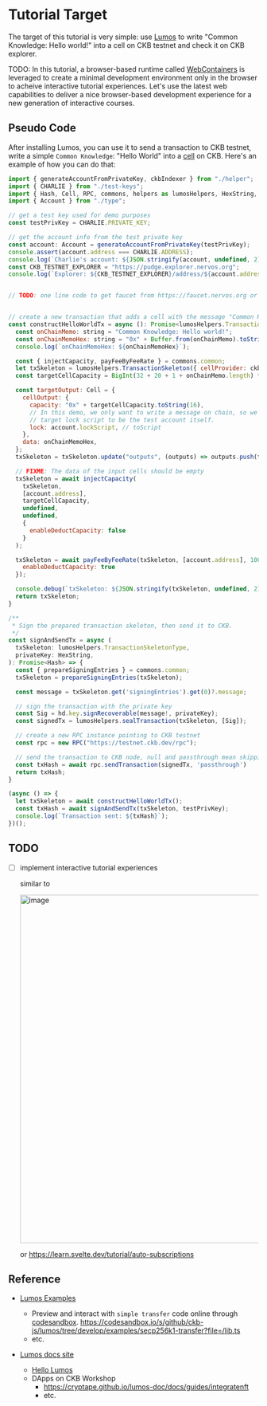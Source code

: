 # Tutorial Target
The target of this tutorial is very simple: use [Lumos](https://github.com/ckb-js/lumos) to write "Common Knowledge: Hello world!" into a cell on CKB testnet and check it on CKB explorer.

TODO: In this tutorial, a browser-based runtime called [WebContainers](https://webcontainers.io/) is leveraged to create a minimal development environment only in the browser to acheive interactive tutorial experiences. Let's use the latest web capabilities to deliver a nice browser-based development experience for a new generation of interactive courses.

## Pseudo Code
After installing Lumos, you can use it to send a transaction to CKB testnet, write a simple `Common Knowledge`: "Hello World" into a [cell](https://docs.nervos.org/docs/reference/cell/) on CKB.
Here's an example of how you can do that:

```js
import { generateAccountFromPrivateKey, ckbIndexer } from "./helper";
import { CHARLIE } from "./test-keys";
import { Hash, Cell, RPC, commons, helpers as lumosHelpers, HexString, hd, config } from "@ckb-lumos/lumos";
import { Account } from "./type";

// get a test key used for demo purposes
const testPrivKey = CHARLIE.PRIVATE_KEY;

// get the account info from the test private key
const account: Account = generateAccountFromPrivateKey(testPrivKey);
console.assert(account.address === CHARLIE.ADDRESS);
console.log(`Charlie's account: ${JSON.stringify(account, undefined, 2)}`);
const CKB_TESTNET_EXPLORER = "https://pudge.explorer.nervos.org";
console.log(`Explorer: ${CKB_TESTNET_EXPLORER}/address/${account.address}`);


// TODO: one line code to get faucet from https://faucet.nervos.org or https://github.com/Flouse/nervos-functions#faucet


// create a new transaction that adds a cell with the message "Common Knowledge: Hello world!"
const constructHelloWorldTx = async (): Promise<lumosHelpers.TransactionSkeletonType> => {
  const onChainMemo: string = "Common Knowledge: Hello world!";
  const onChainMemoHex: string = "0x" + Buffer.from(onChainMemo).toString("hex");
  console.log(`onChainMemoHex: ${onChainMemoHex}`);

  const { injectCapacity, payFeeByFeeRate } = commons.common;
  let txSkeleton = lumosHelpers.TransactionSkeleton({ cellProvider: ckbIndexer });
  const targetCellCapacity = BigInt(32 + 20 + 1 + onChainMemo.length) * 100000000n;

  const targetOutput: Cell = {
    cellOutput: {
      capacity: "0x" + targetCellCapacity.toString(16),
      // In this demo, we only want to write a message on chain, so we define the 
      // target lock script to be the test account itself.
      lock: account.lockScript, // toScript
    },
    data: onChainMemoHex,
  };
  txSkeleton = txSkeleton.update("outputs", (outputs) => outputs.push(targetOutput));

  // FIXME: The data of the input cells should be empty
  txSkeleton = await injectCapacity(
    txSkeleton,
    [account.address],
    targetCellCapacity,
    undefined,
    undefined,
    {
      enableDeductCapacity: false
    }
  );

  txSkeleton = await payFeeByFeeRate(txSkeleton, [account.address], 1000, undefined, {
    enableDeductCapacity: true
  });

  console.debug(`txSkeleton: ${JSON.stringify(txSkeleton, undefined, 2)}`);
  return txSkeleton;
}

/**
 * Sign the prepared transaction skeleton, then send it to CKB.
 */
const signAndSendTx = async (
  txSkeleton: lumosHelpers.TransactionSkeletonType,
  privateKey: HexString,
): Promise<Hash> => {
  const { prepareSigningEntries } = commons.common;
  txSkeleton = prepareSigningEntries(txSkeleton);

  const message = txSkeleton.get('signingEntries').get(0)?.message;

  // sign the transaction with the private key
  const Sig = hd.key.signRecoverable(message!, privateKey);
  const signedTx = lumosHelpers.sealTransaction(txSkeleton, [Sig]);

  // create a new RPC instance pointing to CKB testnet
  const rpc = new RPC("https://testnet.ckb.dev/rpc");

  // send the transaction to CKB node, null and passthrough mean skipping outputs validation
  const txHash = await rpc.sendTransaction(signedTx, 'passthrough')
  return txHash;
}

(async () => {
  let txSkeleton = await constructHelloWorldTx();
  const txHash = await signAndSendTx(txSkeleton, testPrivKey);
  console.log(`Transaction sent: ${txHash}`);
})();
```

## TODO
- [ ] implement interactive tutorial experiences

    similar to
    
    <img width="699" alt="image" src="https://user-images.githubusercontent.com/1297478/235818547-88aaf6a2-f50b-49a6-824b-b4f897bc1734.png">
    
    or https://learn.svelte.dev/tutorial/auto-subscriptions

## Reference
- [Lumos Examples](https://github.com/ckb-js/lumos/blob/develop/examples)
  - Preview and interact with `simple transfer` code online through [codesandbox](https://codesandbox.io).
    https://codesandbox.io/s/github/ckb-js/lumos/tree/develop/examples/secp256k1-transfer?file=/lib.ts
  - etc.

- [Lumos docs site](https://cryptape.github.io/lumos-doc/)
  - [Hello Lumos](https://cryptape.github.io/lumos-doc/docs/preparation/hellolumos)
  - DApps on CKB Workshop
    - https://cryptape.github.io/lumos-doc/docs/guides/integratenft
    - etc.


